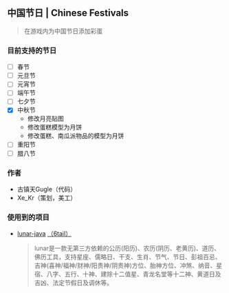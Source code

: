## 中国节日 | Chinese Festivals

> 在游戏内为中国节日添加彩蛋

### 目前支持的节日

* [ ] 春节
* [ ] 元旦节
* [ ] 元宵节
* [ ] 端午节
* [ ] 七夕节
* [X] 中秋节
  * 修改月亮贴图
  * 修改蛋糕模型为月饼
  * 修改蛋糕、南瓜派物品的模型为月饼
* [ ] 重阳节
* [ ] 腊八节

### 作者

* 古镇天Gugle（代码）
* Xe_Kr（策划，美工）

### 使用到的项目

* [lunar-java](https://github.com/6tail/lunar-java) [（6tail）](https://github.com/6tail)
  > lunar是一款无第三方依赖的公历(阳历)、农历(阴历、老黄历)、道历、佛历工具，支持星座、儒略日、干支、生肖、节气、节日、彭祖百忌、吉神(喜神/福神/财神/阳贵神/阴贵神)方位、胎神方位、冲煞、纳音、星宿、八字、五行、十神、建除十二值星、青龙名堂等十二神、黄道日及吉凶、法定节假日及调休等。
